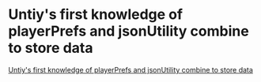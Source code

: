 # Untiy's first knowledge of playerPrefs and jsonUtility combine to store data
[Untiy's first knowledge of playerPrefs and jsonUtility combine to store data](https://aiwithcloud.com/2022/09/16/untiys_first_knowledge_of_playerprefs_and_jsonutility_combine_to_store_data/)